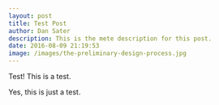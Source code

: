 ```yaml
---
layout: post
title: Test Post
author: Dan Sater
description: This is the mete description for this post.
date: 2016-08-09 21:19:53
image: /images/the-preliminary-design-process.jpg
---
```



Test!
This is a test.

Yes, this is just a test.
